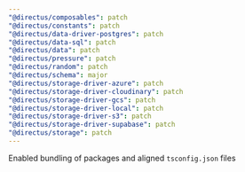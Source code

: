 ```yaml
---
"@directus/composables": patch
"@directus/constants": patch
"@directus/data-driver-postgres": patch
"@directus/data-sql": patch
"@directus/data": patch
"@directus/pressure": patch
"@directus/random": patch
"@directus/schema": major
"@directus/storage-driver-azure": patch
"@directus/storage-driver-cloudinary": patch
"@directus/storage-driver-gcs": patch
"@directus/storage-driver-local": patch
"@directus/storage-driver-s3": patch
"@directus/storage-driver-supabase": patch
"@directus/storage": patch
---
```


Enabled bundling of packages and aligned `tsconfig.json` files
